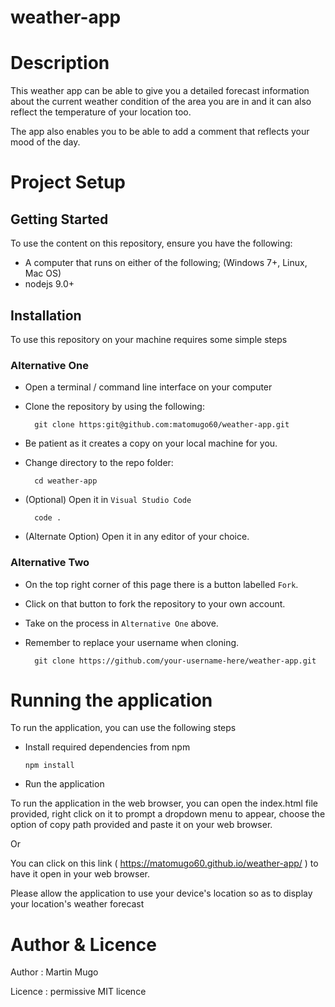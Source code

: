 # weather-app

# Description

This weather app can be able to give you a detailed forecast information about the current weather condition of the area you are in and it can also reflect the temperature of your location too.

The app also enables you to be able to add a comment that reflects your mood of the day.



# Project Setup

   ## Getting Started
To use the content on this repository, ensure you have the following:

- A computer that runs on either of the following; (Windows 7+, Linux, Mac OS)
- nodejs 9.0+


## Installation

To use this repository on your machine requires some simple steps

### Alternative One

- Open a terminal / command line interface on your computer
- Clone the repository by using the following:

        git clone https:git@github.com:matomugo60/weather-app.git

- Be patient as it creates a copy on your local machine for you.
- Change directory to the repo folder:

        cd weather-app

- (Optional) Open it in ``Visual Studio Code``

        code .

- (Alternate Option) Open it in any editor of your choice.


### Alternative Two

- On the top right corner of this page there is a button labelled ``Fork``.
- Click on that button to fork the repository to your own account.
- Take on the process in ``Alternative One`` above.
- Remember to replace your username when cloning.

        git clone https://github.com/your-username-here/weather-app.git



# Running the application

To run the application, you can use the following steps 

- Install required dependencies from npm

      npm install
      
- Run the application

To run the application in the web browser, you can open the index.html file provided, right click on it to prompt a dropdown menu to appear, choose the option of copy path provided and paste it on your web browser.

Or

You can click on this link ( https://matomugo60.github.io/weather-app/ ) to have it open in your web browser.

Please allow the application to use your device's location so as to display your location's weather forecast

      
# Author & Licence

Author : Martin Mugo

Licence : permissive MIT licence


